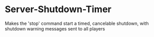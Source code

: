 # Server-Shutdown-Timer
Makes the 'stop' command start a timed, cancelable shutdown, with shutdown warning messages sent to all players
